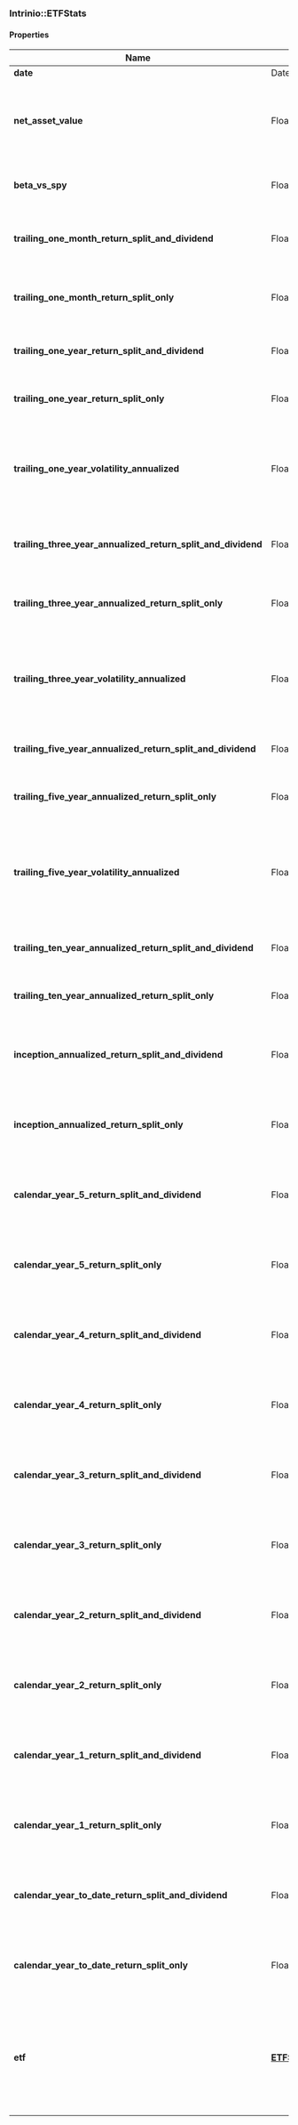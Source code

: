 

[//]: # (CLASS:Intrinio::ETFStats)

[//]: # (KIND:object)

### Intrinio::ETFStats

#### Properties

[//]: # (START_DEFINITION)

Name | Type | Description
------------ | ------------- | -------------
**date** | Date |  &nbsp;
**net_asset_value** | Float | The net asset value (NAV &#x3D; Total Assets - Total Liabilities) &nbsp;
**beta_vs_spy** | Float | Volatility this ETF is versus the SPY ETF &nbsp;
**trailing_one_month_return_split_and_dividend** | Float | Trailing one month return including dividends &nbsp;
**trailing_one_month_return_split_only** | Float | Trailing one month return excluding dividends &nbsp;
**trailing_one_year_return_split_and_dividend** | Float | Trailing one year return including dividends &nbsp;
**trailing_one_year_return_split_only** | Float | Trailing one year return excluding dividends &nbsp;
**trailing_one_year_volatility_annualized** | Float | Annualized standard deviation of daily price returns over trailing 252 trading days &nbsp;
**trailing_three_year_annualized_return_split_and_dividend** | Float | Trailing three year return including dividends &nbsp;
**trailing_three_year_annualized_return_split_only** | Float | Trailing three year return excluding dividends &nbsp;
**trailing_three_year_volatility_annualized** | Float | Annualized standard deviation of daily price returns over trailing 756 trading days &nbsp;
**trailing_five_year_annualized_return_split_and_dividend** | Float | Trailing five year return including dividends &nbsp;
**trailing_five_year_annualized_return_split_only** | Float | Trailing five year return excluding dividends &nbsp;
**trailing_five_year_volatility_annualized** | Float | Annualized standard  deviation  of  daily  price  returns  over  trailing 1260 trading days &nbsp;
**trailing_ten_year_annualized_return_split_and_dividend** | Float | Trailing ten year return including dividends &nbsp;
**trailing_ten_year_annualized_return_split_only** | Float | Trailing ten year return excluding dividends &nbsp;
**inception_annualized_return_split_and_dividend** | Float | Annualized return including dividends since inception &nbsp;
**inception_annualized_return_split_only** | Float | Annualized return excluding dividends since inception &nbsp;
**calendar_year_5_return_split_and_dividend** | Float | Five years ago calendar year return including dividends &nbsp;
**calendar_year_5_return_split_only** | Float | Five years ago calendar year return excluding dividends &nbsp;
**calendar_year_4_return_split_and_dividend** | Float | Four years ago calendar year return including dividends &nbsp;
**calendar_year_4_return_split_only** | Float | Four years ago calendar year return excluding dividends &nbsp;
**calendar_year_3_return_split_and_dividend** | Float | Three years ago calendar year return including dividends &nbsp;
**calendar_year_3_return_split_only** | Float | Three years ago calendar year return excluding dividends &nbsp;
**calendar_year_2_return_split_and_dividend** | Float | Two years ago calendar year return including dividends &nbsp;
**calendar_year_2_return_split_only** | Float | Two years ago calendar year return excluding dividends &nbsp;
**calendar_year_1_return_split_and_dividend** | Float | One year ago calendar year return including dividends &nbsp;
**calendar_year_1_return_split_only** | Float | One year ago calendar year return excluding dividends &nbsp;
**calendar_year_to_date_return_split_and_dividend** | Float | Calendar year to date (YTD) return including dividends &nbsp;
**calendar_year_to_date_return_split_only** | Float | Calendar year to date (YTD) return excluding dividends &nbsp;
**etf** | [**ETFSummary**](ETFSummary.md) | A brief summary of the ETF to which these stats refer.  Not included when part of historical stats. &nbsp;

[//]: # (END_DEFINITION)


[//]: # (CONTAINED_CLASS:Intrinio::ETFSummary)



